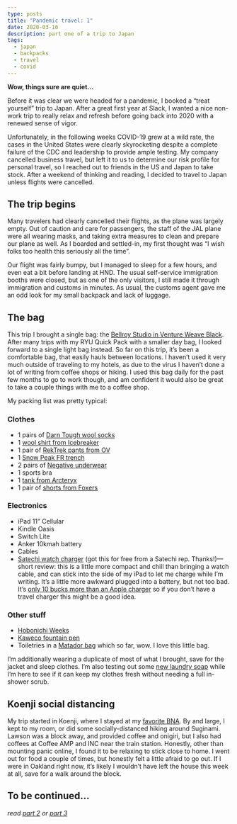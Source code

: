 ```yaml
---
type: posts
title: "Pandemic travel: 1"
date: 2020-03-16
description: part one of a trip to Japan
tags:
  - japan
  - backpacks
  - travel
  - covid
---
```


**Wow, things sure are quiet...**

Before it was clear we were headed for a pandemic, I booked a “treat yourself” trip to Japan. After a great first year at Slack, I wanted a nice non-work trip to really relax and refresh before going back into 2020 with a renewed sense of vigor. 

Unfortunately, in the following weeks COVID-19 grew at a wild rate, the cases in the United States were clearly skyrocketing despite a complete failure of the CDC and leadership to provide ample testing. My company cancelled business travel, but left it to us to determine our risk profile for personal travel, so I reached out to friends in the US and Japan to take stock. After a weekend of thinking and reading, I decided to travel to Japan unless flights were cancelled. 

## The trip begins

Many travelers had clearly cancelled their flights, as the plane was largely empty. Out of caution and care for passengers, the staff of the JAL plane were all wearing masks, and taking extra measures to clean and prepare our plane as well. As I boarded and settled-in, my first thought was “I wish folks too health this seriously all the time”. 

Our flight was fairly bumpy, but I managed to sleep for a few hours, and even eat a bit before landing at HND. The usual self-service immigration booths were closed, but as one of the only visitors, I still made it through immigration and customs in minutes. As usual, the customs agent gave me an odd look for my small backpack and lack of luggage. 

## The bag

This trip I brought a single bag: the [Bellroy Studio in Venture Weave Black](https://bellroy.com/products/studio-backpack/venture/black). After many trips with my RYU Quick Pack with a smaller day bag, I looked forward to a single light bag instead. So far on this trip, it’s been a comfortable bag, that easily hauls between locations. I haven’t used it very much outside of traveling to my hotels, as due to the virus I haven’t done a lot of writing from coffee shops or hiking. I used this bag daily for the past few months to go to work though, and am confident it would also be great to take a couple things with me to a coffee shop.

My packing list was pretty typical:

### Clothes 

- 1 pairs of [Darn Tough wool socks](https://darntough.com/products/womens-ss18-vertex-no-show-tab-ultra-light)
- 1 [wool shirt from Icebreaker](https://www.icebreaker.com/en-us/womens-tops/cool-lite-solace-short-sleeve-scoop/104640.html)
- 1 pair of [RekTrek pants from OV](https://www.outdoorvoices.com/products/rectrek-pant)
- 1 [Snow Peak FR trench](https://www.amazon.com/Snow-Peak-Womens-Rain-Trench/dp/B07MWC4KZ8)
- 2 pairs of [Negative underwear](https://negativeunderwear.com/collections/underwear/products/black-whipped-high-rise)
- 1 sports bra
- 1 [tank from Arcteryx](https://www.amazon.com/Arcteryx-Eagan-Tank-Top-Womens/dp/B078XHPXJH/ref=pd_sbs_468_4/136-2112403-2472869)
- 1 pair of [shorts from Foxers](https://www.foxers.com/boxer-briefs/)

### Electronics

- iPad 11” Cellular
- Kindle Oasis
- Switch Lite
- Anker 10kmah battery
- Cables
- [Satechi watch charger](https://satechi.net/products/usb-c-magnetic-charging-dock) (got this for free from a Satechi rep. Thanks!)—short review: this is a little more compact and chill than bringing a watch cable, and can stick into the side of my iPad to let me charge while I’m writing. It’s a little more awkward plugged into a battery, but not too bad. It’s [only 10 bucks more than an Apple charger](https://www.apple.com/shop/product/MX2G2AM/A/apple-watch-magnetic-charging-cable-03m?fnode=83) so if you don’t have a travel charger this might be a good idea.

### Other stuff

- [Hobonichi Weeks](https://www.1101.com/store/techo/en/2020/all_about/weeks/)
- [Kaweco fountain pen](https://www.kaweco-pen.com/en)
- Toiletries in a [Matador bag](https://matadorup.com/products/flatpak-toiletry-case) which so far, wow. I love this little bag.

I’m additionally wearing a duplicate of most of what I brought, save for the jacket and sleep clothes. I’m also testing out some [new laundry soap](https://us.soakwash.com/collections/laundry-soap) while I’m here to see if it can keep my clothes fresh without needing a full in-shower scrub.

## Koenji social distancing

My trip started in Koenji, where I stayed at my [favorite BNA](https://www.bna-hotel.com). By and large, I kept to my room, or did some socially-distanced hiking around Suginami. Lawson was a block away, and provided coffee and onigiri, but I also had coffees at Coffee AMP and INC near the train station. Honestly, other than mounting panic online, I found it to be relaxing to stick close to home. I went out for food a couple of times, but honestly felt a little afraid to go out. If I were in Oakland right now, it’s likely I wouldn’t have left the house this week at all, save for a walk around the block.

## To be continued...

*read [part 2](https://www.brookshelley.com/posts/2020-03-17-traveling-during-a-pandemic-part-two/) or [part 3](https://www.brookshelley.com/posts/2020-03-19-traveling-during-a-pandemic-part-three/)* 
